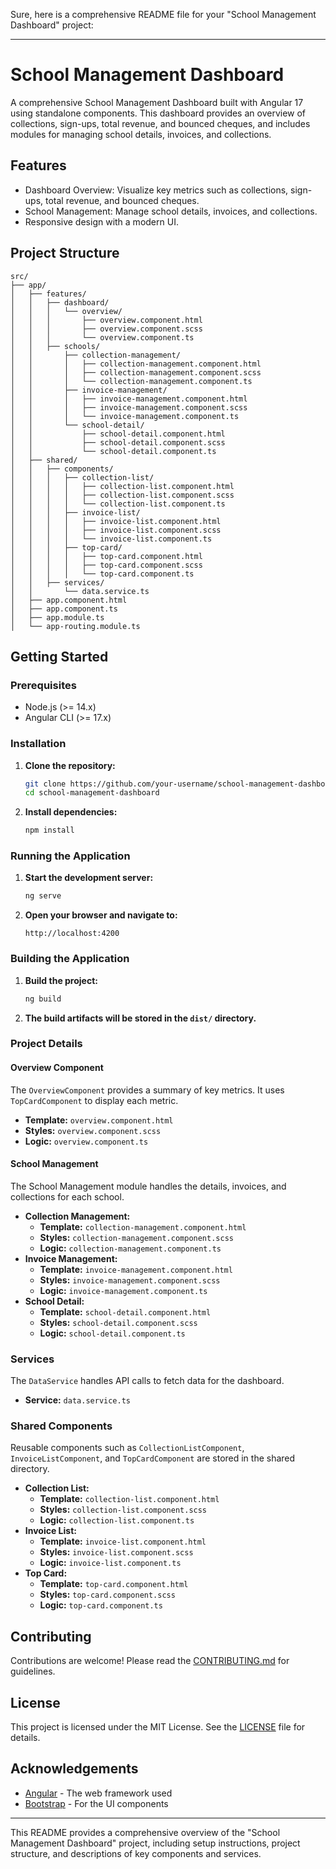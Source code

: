 Sure, here is a comprehensive README file for your "School Management Dashboard" project:

---

# School Management Dashboard

A comprehensive School Management Dashboard built with Angular 17 using standalone components. This dashboard provides an overview of collections, sign-ups, total revenue, and bounced cheques, and includes modules for managing school details, invoices, and collections.

## Features

- Dashboard Overview: Visualize key metrics such as collections, sign-ups, total revenue, and bounced cheques.
- School Management: Manage school details, invoices, and collections.
- Responsive design with a modern UI.

## Project Structure

```
src/
├── app/
│   ├── features/
│   │   ├── dashboard/
│   │   │   └── overview/
│   │   │       ├── overview.component.html
│   │   │       ├── overview.component.scss
│   │   │       └── overview.component.ts
│   │   ├── schools/
│   │       ├── collection-management/
│   │       │   ├── collection-management.component.html
│   │       │   ├── collection-management.component.scss
│   │       │   └── collection-management.component.ts
│   │       ├── invoice-management/
│   │       │   ├── invoice-management.component.html
│   │       │   ├── invoice-management.component.scss
│   │       │   └── invoice-management.component.ts
│   │       └── school-detail/
│   │           ├── school-detail.component.html
│   │           ├── school-detail.component.scss
│   │           └── school-detail.component.ts
│   ├── shared/
│   │   ├── components/
│   │   │   ├── collection-list/
│   │   │   │   ├── collection-list.component.html
│   │   │   │   ├── collection-list.component.scss
│   │   │   │   └── collection-list.component.ts
│   │   │   ├── invoice-list/
│   │   │   │   ├── invoice-list.component.html
│   │   │   │   ├── invoice-list.component.scss
│   │   │   │   └── invoice-list.component.ts
│   │   │   ├── top-card/
│   │   │   │   ├── top-card.component.html
│   │   │   │   ├── top-card.component.scss
│   │   │   │   └── top-card.component.ts
│   │   ├── services/
│   │       └── data.service.ts
│   ├── app.component.html
│   ├── app.component.ts
│   ├── app.module.ts
│   └── app-routing.module.ts
```

## Getting Started

### Prerequisites

- Node.js (>= 14.x)
- Angular CLI (>= 17.x)

### Installation

1. **Clone the repository:**
   ```bash
   git clone https://github.com/your-username/school-management-dashboard.git
   cd school-management-dashboard
   ```

2. **Install dependencies:**
   ```bash
   npm install
   ```

### Running the Application

1. **Start the development server:**
   ```bash
   ng serve
   ```

2. **Open your browser and navigate to:**
   ```
   http://localhost:4200
   ```

### Building the Application

1. **Build the project:**
   ```bash
   ng build
   ```

2. **The build artifacts will be stored in the `dist/` directory.**

### Project Details

#### Overview Component

The `OverviewComponent` provides a summary of key metrics. It uses `TopCardComponent` to display each metric.

- **Template:** `overview.component.html`
- **Styles:** `overview.component.scss`
- **Logic:** `overview.component.ts`

#### School Management

The School Management module handles the details, invoices, and collections for each school.

- **Collection Management:**
  - **Template:** `collection-management.component.html`
  - **Styles:** `collection-management.component.scss`
  - **Logic:** `collection-management.component.ts`
- **Invoice Management:**
  - **Template:** `invoice-management.component.html`
  - **Styles:** `invoice-management.component.scss`
  - **Logic:** `invoice-management.component.ts`
- **School Detail:**
  - **Template:** `school-detail.component.html`
  - **Styles:** `school-detail.component.scss`
  - **Logic:** `school-detail.component.ts`

### Services

The `DataService` handles API calls to fetch data for the dashboard.

- **Service:** `data.service.ts`

### Shared Components

Reusable components such as `CollectionListComponent`, `InvoiceListComponent`, and `TopCardComponent` are stored in the shared directory.

- **Collection List:**
  - **Template:** `collection-list.component.html`
  - **Styles:** `collection-list.component.scss`
  - **Logic:** `collection-list.component.ts`
- **Invoice List:**
  - **Template:** `invoice-list.component.html`
  - **Styles:** `invoice-list.component.scss`
  - **Logic:** `invoice-list.component.ts`
- **Top Card:**
  - **Template:** `top-card.component.html`
  - **Styles:** `top-card.component.scss`
  - **Logic:** `top-card.component.ts`

## Contributing

Contributions are welcome! Please read the [CONTRIBUTING.md](CONTRIBUTING.md) for guidelines.

## License

This project is licensed under the MIT License. See the [LICENSE](LICENSE) file for details.

## Acknowledgements

- [Angular](https://angular.io/) - The web framework used
- [Bootstrap](https://getbootstrap.com/) - For the UI components

---

This README provides a comprehensive overview of the "School Management Dashboard" project, including setup instructions, project structure, and descriptions of key components and services.
